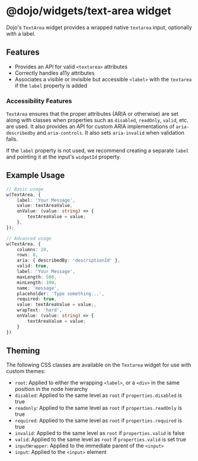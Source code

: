 # @dojo/widgets/text-area widget

Dojo's `TextArea` widget provides a wrapped native `textarea` input, optionally with a label.


## Features

- Provides an API for valid `<textarea>` attributes
- Correctly handles a11y attributes
- Associates a visible or invisible but accessible `<label>` with the `textarea` if the `label` property is added

### Accessibility Features

`TextArea` ensures that the proper attributes (ARIA or otherwise) are set along with classes when properties such as `disabled`, `readOnly`, `valid`, etc. are used. It also provides an API for custom ARIA implementations of `aria-describedby` and `aria-controls`. It also sets `aria-invalid` when validation fails.

If the `label` property is not used, we recommend creating a separate `label` and pointing it at the input's `widgetId` property.

## Example Usage

```typescript
// Basic usage
w(TextArea, {
	label: 'Your Message',
	value: textAreaValue,
	onValue: (value: string) => {
		textAreaValue = value;
	},
});

// Advanced usage
w(TextArea, {
	columns: 20,
	rows: 8,
	aria: { describedBy: 'descriptionId' },
	valid: true,
	label: 'Your Message',
	maxLength: 500,
	minLength: 100,
	name: 'message',
	placeholder: 'Type something...',
	required: true,
	value: textAreaValue = value;,
	wrapText: 'hard',
	onValue: (value: string) => {
		textAreaValue = value;
	}
})
```

## Theming

The following CSS classes are available on the `Textarea` widget for use with custom themes:

- `root`: Applied to either the wrapping `<label>`, or a `<div>` in the same position in the node hierarchy
- `disabled`: Applied to the same level as `root` if `properties.disabled` is true
- `readonly`: Applied to the same level as `root` if `properties.readOnly` is true
- `required`: Applied to the same level as `root` if `properties.required` is true
- `invalid`: Applied to the same level as `root` if `properties.valid` is false
- `valid`: Applied to the same level as `root` if `properties.valid` is set true
- `inputWrapper`: Applied to the immediate parent of the `<input>`
- `input`: Applied to the `<input>` element
